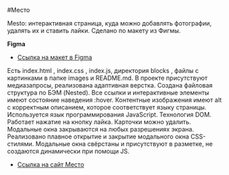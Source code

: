 #Место

Mesto: интерактивная страница, куда можно добавлять фотографии, удалять их и ставить лайки. Сделано по макету из Фигмы.

**Figma**

* [Ссылка на макет в Figma](https://www.figma.com/file/2cn9N9jSkmxD84oJik7xL7/JavaScript.-Sprint-4?node-id=0%3A1)

Есть index.html , index.css ,  index.js, директория blocks , файлы с картинками в папке images и README.md. В проекте присутствуют медиазапросы, реализована адаптивная верстка. Создана файловая структура по БЭМ (Nested). Все ссылки и интерактивные элементы имеют состояние наведения :hover. Контентные изображения имеют alt с корректным описанием, которое соответствует языку страницы. Используется язык программирования JavaScript. Технология DOM. Работает нажатие на кнопку лайка. Карточки можно удалить. Модальные окна закрываются на любых разрешениях экрана. Реализовано плавное открытие и закрытие модального окна CSS-стилями. Модальные окна свёрстаны и присутствуют в разметке, не создаются динамически при помощи JS.

* [Ссылка на сайт Место](https://arinapristupa.github.io/mesto/)

